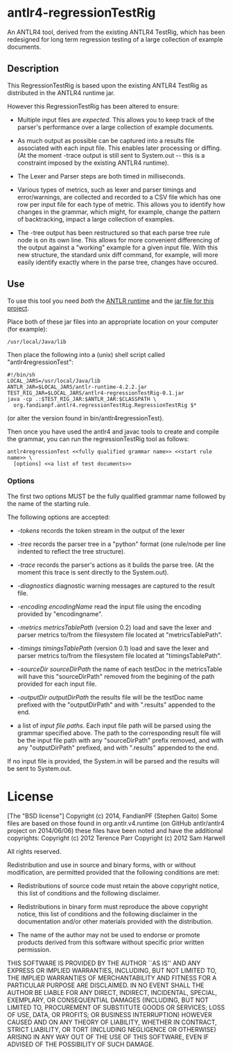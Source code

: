 # antlr4-regressionTestRig

An ANTLR4 tool, derived from the existing ANTLR4 TestRig, which has been
redesigned for long term regression testing of a large collection of example
documents.

## Description

This RegressionTestRig is based upon the existing ANTLR4 TestRig as distributed
in the ANTLR4 runtime jar.  

However this RegressionTestRig has been altered to ensure:

* Multiple input files are *expected*. This allows you to keep track of the
parser's performance over a large collection of example documents.

* As much output as possible can be captured into a results file associated with
each input file. This enables later processing or diffing. (At the moment -trace
output is still sent to System.out -- this is a constraint imposed by the
existing ANTLR4 runtime).

* The Lexer and Parser steps are both timed in milliseconds.

* Various types of metrics, such as lexer and parser timings and error/warnings,
are collected and recorded to a CSV file which has one row per input file for
each type of metric. This allows you to identify how changes in the grammar,
which might, for example, change the pattern of backtracking, impact a large
collection of examples.

* The -tree output has been restructured so that each parse tree rule node is on
its own line. This allows for more convenient differencing of the output against
a "working" example for a given input file. With this new structure, the
standard unix diff command, for example, will more easily identify exactly where
in the parse tree, changes have occured.

## Use

To use this tool you need *both* the [ANTLR
runtime](http://www.antlr.org/download.html) and the [jar file for this
project](http://fandianpf.github.io/antlr/antlr4-regressionTestRig.html).

Place both of these jar files into an appropriate location on your computer (for
example):

    /usr/local/Java/lib
    
Then place the following into a (unix) shell script called
"antlr4regressionTest":

    #!/bin/sh
    LOCAL_JARS=/usr/local/Java/lib
    ANTLR_JAR=$LOCAL_JARS/antlr-runtime-4.2.2.jar
    TEST_RIG_JAR=$LOCAL_JARS/antlr4-regressionTestRig-0.1.jar
    java -cp .:$TEST_RIG_JAR:$ANTLR_JAR:$CLASSPATH \
      org.fandianpf.antlr4.regressionTestRig.RegressionTestRig $*

(or alter the version found in bin/antlr4regressionTest).

Then once you have used the antlr4 and javac tools to create and compile the
grammar, you can run the regressionTestRig tool as follows:

    antlr4regressionTest <<fully qualified grammar name>> <<start rule name>> \
      [options] <<a list of test documents>>

### Options

The first two options MUST be the fully qualified grammar name followed by the
name of the starting rule.

The following options are accepted:

* *-tokens* records the token stream in the output of the lexer

* *-tree* records the parser tree in a "python" format (one rule/node per line
indented to reflect the tree structure).

* *-trace* records the parser's actions as it builds the parse tree. (At the
moment this trace is sent directly to the System.out).

* *-diagnostics* diagnostic warning messages are captured to the result file.

* *-encoding encodingName* read the input file using the encoding provided by
"encodingname".

* *-metrics metricsTablePath* (version 0.2) load and save the lexer and parser
metrics to/from the filesystem file located at "metricsTablePath".

* *-timings timingsTablePath* (version 0.1) load and save the lexer and parser
metrics to/from the filesystem file located at "timingsTablePath".

* *-sourceDir sourceDirPath* the name of each testDoc in the metricsTable will
have this "sourceDirPath" removed from the begining of the path provided for
each input file.

* *-outputDir outputDirPath* the results file will be the testDoc name prefixed
with the "outputDirPath" and with ".results" appended to the end.

* a list of *input file paths*. Each input file path will be parsed using the
grammar specified above. The path to the corresponding result file will be the
input file path with any "sourceDirPath" prefix removed, and with any
"outputDirPath" prefixed, and with ".results" appended to the end.

If no input file is provided, the System.in will be parsed and the results will
be sent to System.out.

# License

[The "BSD license"]
 Copyright (c) 2014, FandianPF (Stephen Gaito)
   Some files are based on those found in org.antlr.v4.runtime
     (on GitHub antlr/antlr4 project on 2014/06/06)
   these files have been noted and have the additional copyrights: 
     Copyright (c) 2012 Terence Parr
     Copyright (c) 2012 Sam Harwell

 All rights reserved.

 Redistribution and use in source and binary forms, with or without
 modification, are permitted provided that the following conditions are met:

 * Redistributions of source code must retain the above copyright notice, this
 list of conditions and the following disclaimer.
    
 * Redistributions in binary form must reproduce the above copyright notice,
 this list of conditions and the following disclaimer in the documentation
 and/or other materials provided with the distribution.
    
 * The name of the author may not be used to endorse or promote products derived
 from this software without specific prior written permission.

 THIS SOFTWARE IS PROVIDED BY THE AUTHOR ``AS IS'' AND ANY EXPRESS OR IMPLIED
 WARRANTIES, INCLUDING, BUT NOT LIMITED TO, THE IMPLIED WARRANTIES OF
 MERCHANTABILITY AND FITNESS FOR A PARTICULAR PURPOSE ARE DISCLAIMED. IN NO
 EVENT SHALL THE AUTHOR BE LIABLE FOR ANY DIRECT, INDIRECT, INCIDENTAL, SPECIAL,
 EXEMPLARY, OR CONSEQUENTIAL DAMAGES (INCLUDING, BUT NOT LIMITED TO, PROCUREMENT
 OF SUBSTITUTE GOODS OR SERVICES; LOSS OF USE, DATA, OR PROFITS; OR BUSINESS
 INTERRUPTION) HOWEVER CAUSED AND ON ANY THEORY OF LIABILITY, WHETHER IN
 CONTRACT, STRICT LIABILITY, OR TORT (INCLUDING NEGLIGENCE OR OTHERWISE) ARISING
 IN ANY WAY OUT OF THE USE OF THIS SOFTWARE, EVEN IF ADVISED OF THE POSSIBILITY
 OF SUCH DAMAGE.


